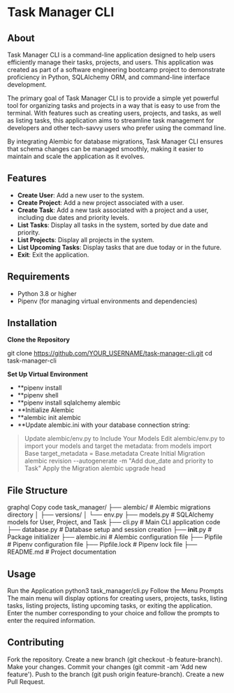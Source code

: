 # Task Manager CLI

## About

Task Manager CLI is a command-line application designed to help users efficiently manage their tasks, projects, and users. This application was created as part of a software engineering bootcamp project to demonstrate proficiency in Python, SQLAlchemy ORM, and command-line interface development.

The primary goal of Task Manager CLI is to provide a simple yet powerful tool for organizing tasks and projects in a way that is easy to use from the terminal. With features such as creating users, projects, and tasks, as well as listing tasks, this application aims to streamline task management for developers and other tech-savvy users who prefer using the command line.

By integrating Alembic for database migrations, Task Manager CLI ensures that schema changes can be managed smoothly, making it easier to maintain and scale the application as it evolves.

## Features

- **Create User**: Add a new user to the system.
- **Create Project**: Add a new project associated with a user.
- **Create Task**: Add a new task associated with a project and a user, including due dates and priority levels.
- **List Tasks**: Display all tasks in the system, sorted by due date and priority.
- **List Projects**: Display all projects in the system.
- **List Upcoming Tasks**: Display tasks that are due today or in the future.
- **Exit**: Exit the application.

## Requirements

- Python 3.8 or higher
- Pipenv (for managing virtual environments and dependencies)

## Installation

**Clone the Repository**

git clone https://github.com/YOUR_USERNAME/task-manager-cli.git
cd task-manager-cli

**Set Up Virtual Environment**

- \*\*pipenv install
- \*\*pipenv shell
- \*\*pipenv install sqlalchemy alembic
- \*\*Initialize Alembic
- \*\*alembic init alembic
- \*\*Update alembic.ini with your database connection string:

> Update alembic/env.py to Include Your Models
> Edit alembic/env.py to import your models and target the metadata:
> from models import Base
> target_metadata = Base.metadata
> Create Initial Migration
> alembic revision --autogenerate -m "Add due_date and priority to Task"
> Apply the Migration
> alembic upgrade head

## File Structure

graphql
Copy code
task_manager/
├── alembic/ # Alembic migrations directory
│ ├── versions/
│ └── env.py
├── models.py # SQLAlchemy models for User, Project, and Task
├── cli.py # Main CLI application code
├── database.py # Database setup and session creation
├── **init**.py # Package initializer
├── alembic.ini # Alembic configuration file
├── Pipfile # Pipenv configuration file
├── Pipfile.lock # Pipenv lock file
├── README.md # Project documentation

## Usage

Run the Application
python3 task_manager/cli.py
Follow the Menu Prompts
The main menu will display options for creating users, projects, tasks, listing tasks, listing projects, listing upcoming tasks, or exiting the application.
Enter the number corresponding to your choice and follow the prompts to enter the required information.

## Contributing

Fork the repository.
Create a new branch (git checkout -b feature-branch).
Make your changes.
Commit your changes (git commit -am 'Add new feature').
Push to the branch (git push origin feature-branch).
Create a new Pull Request.
